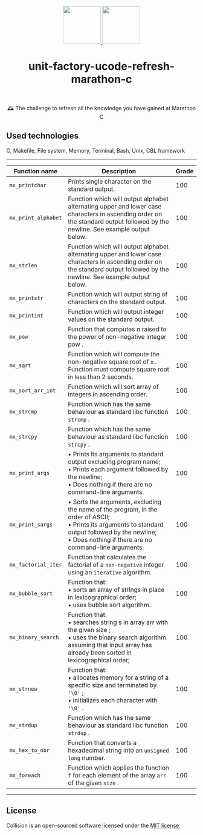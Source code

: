 <p align="center">
    <a href="https://unitfactory.net/en/" target="_blank">
        <img src="https://github.com/slava-pleshkov/unit-factory-ucode/blob/master/.git_images/unit_logo.png?raw=true" height="100px">
    </a>
    <a href="https://apply.ucode.world/" target="_blank">
        <img src="https://github.com/slava-pleshkov/unit-factory-ucode/blob/master/.git_images/ucode_logo.png?raw=true" height="100px">
    </a>
    <h1 align="center">unit-factory-ucode-refresh-marathon-c</h1>
    <br>
</p>
<p align="center">🕰 The challenge to refresh all the knowledge you have gained at Marathon C</p>

## Used technologies

C, Makefile, File system, Memory, Terminal, Bash, Unix, CBL framework

<hr>

Function name|Description|Grade|
|-------------|----------------------------------------------------|---|
|```mx_printchar```|Prints single character on the standard output.|100|
|```mx_print_alphabet```|Function which will output alphabet alternating upper and lower case characters in ascending order on the standard output followed by the newline. See example output below.|100|
|```mx_strlen```|Function which will output alphabet alternating upper and lower case characters in ascending order on the standard output followed by the newline. See example output below.|100|
|```mx_printstr```|Function which will output string of characters on the standard output.|100|
|```mx_printint```|Function which will output integer values on the standard output.|100|
|```mx_pow```|Function that computes n raised to the power of non-negative integer pow .|100|
|```mx_sqrt```|Function which will compute the non-negative square root of ```x``` . Function must compute square root in less than 2 seconds.|100|
|```mx_sort_arr_int```|Function which will sort array of integers in ascending order.|100|
|```mx_strcmp```|Function which has the same behaviour as standard libc function ```strcmp``` .|100|
|```mx_strcpy```|Function which has the same behaviour as standard libc function ```strcpy``` .|100|
|```mx_print_args```|• Prints its arguments to standard output excluding program name;  <br>  • Prints each argument followed by the newline; <br> • Does nothing if there are no command-line arguments.|100|
|```mx_print_sargs```|• Sorts the arguments, excluding the name of the program, in the order of ASCII; <br> • Prints its arguments to standard output followed by the newline;<br> • Does nothing if there are no command-line arguments.|100|
|```mx_factorial_iter```|Function that calculates the factorial of a ```non-negative``` integer using an ```iterative``` algorithm.|100|
|```mx_bubble_sort```|Function that: <br> • sorts an array of strings in place in lexicographical order; <br>• uses bubble sort algorithm.|100|
|```mx_binary_search```|Function that:<br> • searches string s in array arr with the given size ;<br> • uses the binary search algorithm assuming that input array has already been sorted in lexicographical order;|100|
|```mx_strnew```|Function that:<br> • allocates memory for a string of a specific size and terminated by ``` '\0' ``` ; <br>• initializes each character with ``` '\0' ``` .|100|
|```mx_strdup```|Function which has the same behaviour as standard libc function ```strdup``` .|100|
|```mx_hex_to_nbr```|Function that converts a hexadecimal string into an ```unsigned long``` number.|100|
|```mx_foreach```|Function which applies the function ```f``` for each element of the array ```arr``` of the given ```size``` .|100|
<hr>

## License

Collision is an open-sourced software licensed under the [MIT license](LICENSE.md).
